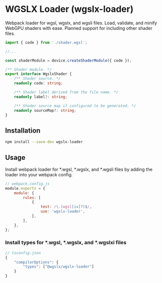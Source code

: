 # WGSLX Loader (wgslx-loader)

Webpack loader for wgsl, wgslx, and wgsli files. Load, validate, and minify WebGPU
shaders with ease. Planned support for including other shader files.

```ts
import { code } from './shader.wgsl';

//...

const shaderModule = device.createShaderModule({ code });
```

```ts
/** Shader module. */
export interface WgslxShader {
	/** Shader source. */
	readonly code: string;

	/** Shader label derived from the file name. */
	readonly label?: string;

	/** Shader source map if configured to be generated. */
	readonly sourceMap?: string;
}
```

## Installation

```sh
npm install --save-dev wgslx-loader
```

## Usage

Install webpack loader for \*.wgsl, \*.wgslx, and \*.wgsli files by adding the
loader into your webpack config.

```js
// webpack.config.js
module.exports = {
	module: {
		rules: [
			{
				test: /\.(wgsl[ix]?)$/,
				use: 'wgslx-loader',
			},
		],
	},
};
```

### Install types for \*.wgsl, \*.wgslx, and \*.wgslxi files

```js
// tsconfig.json
{
    "compilerOptions": {
        "types": ["@wgslx/wgslx-loader"]
    }
}
```
